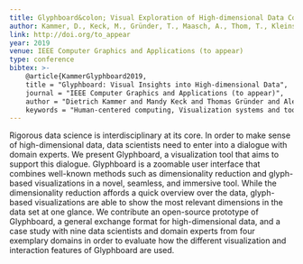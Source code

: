 ```yaml
---
title: Glyphboard&colon; Visual Exploration of High-dimensional Data Combining Glyphs with Dimensionality Reduction
author: Kammer, D., Keck, M., Gründer, T., Maasch, A., Thom, T., Kleinsteuber, M., Groh, R.
link: http://doi.org/to_appear
year: 2019
venue: IEEE Computer Graphics and Applications (to appear)
type: conference
bibtex: >-
    @article{KammerGlyphboard2019,
    title = "Glyphboard: Visual Insights into High-dimensional Data",
    journal = "IEEE Computer Graphics and Applications (to appear)",
    author = "Dietrich Kammer and Mandy Keck and Thomas Gründer and Alexander Maasch and Thomas Thom and Martin Kleinsteuber and Rainer Groh",
    keywords = "Human-centered computing, Visualization systems and tools, Interactive systems and tools, Empirical studies in interaction design, Information systems, Data analytics"}
---
```

Rigorous data science is interdisciplinary at its core. In order to make sense of high-dimensional data, data scientists need to enter into a dialogue with domain experts. We present Glyphboard, a visualization tool that aims to support this dialogue. Glyphboard is a zoomable user interface that combines well-known methods such as dimensionality reduction and glyph-based visualizations in a novel, seamless, and immersive tool. While the dimensionality reduction affords a quick overview over the data, glyph-based visualizations are able to show the most relevant dimensions in the data set at one glance. We contribute an open-source prototype of Glyphboard, a general exchange format for high-dimensional data, and a case study with nine data scientists and domain experts from four exemplary domains in order to evaluate how the different visualization and interaction features of Glyphboard are used.
